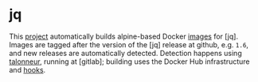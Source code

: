 # jq

This [project] automatically builds alpine-based Docker [images] for [jq].
Images are tagged after the version of the [jq] release at github, e.g. `1.6`,
and new releases are automatically detected. Detection happens using
[talonneur], running at [gitlab]; building uses the Docker Hub infrastructure
and [hooks](./hooks/).

  [project]: https://github.com/efrecon/docker-images/tree/master/jq
  [images]: https://hub.docker.com/r/efrecon/jq
  [bat]: https://github.com/stedolan/jq
  [talonneur]: https://github.com/YanziNetworks/talonneur
